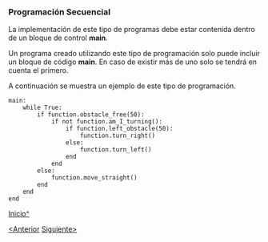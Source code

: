 <a name="Inicio"></a>


### Programación Secuencial

La implementación de este tipo de programas debe estar contenida dentro de un bloque de control **main**.

Un programa creado utilizando este tipo de programación solo puede incluir un bloque de código **main**.
En caso de existir más de uno solo se tendrá en cuenta el primero.

A continuación se muestra un ejemplo de este tipo de programación.

    main:
        while True:
            if function.obstacle_free(50):
                if not function.am_I_turning():
                    if function.left_obstacle(50):
                        function.turn_right()
                    else:
                        function.turn_left()
                    end
                end
            else:
                function.move_straight()
            end
        end
    end
    
[Inicio^](#Inicio)

[<Anterior]()
[Siguiente>]()
